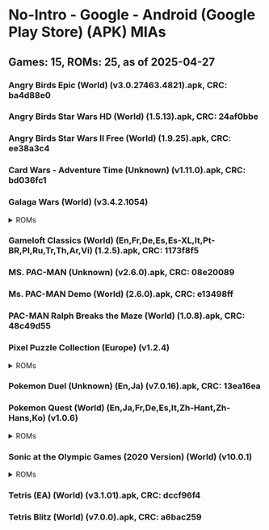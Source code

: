 # No-Intro - Google - Android (Google Play Store) (APK) MIAs
## Games: 15, ROMs: 25, as of 2025-04-27

### Angry Birds Epic (World) (v3.0.27463.4821).apk, CRC: ba4d88e0
### Angry Birds Star Wars HD (World) (1.5.13).apk, CRC: 24af0bbe
### Angry Birds Star Wars II Free (World) (1.9.25).apk, CRC: ee38a3c4
### Card Wars - Adventure Time (Unknown) (v1.11.0).apk, CRC: bd036fc1
### Galaga Wars (World) (v3.4.2.1054)
<details>
<summary>ROMs</summary>

- Galaga Wars (World) (v3.4.2.1054).apk, CRC: d9119d35
- split_config.arm64_v8a.apk, CRC: d3e040f2
</details>

### Gameloft Classics (World) (En,Fr,De,Es,Es-XL,It,Pt-BR,Pl,Ru,Tr,Th,Ar,Vi) (1.2.5).apk, CRC: 1173f8f5
### MS. PAC-MAN (Unknown) (v2.6.0).apk, CRC: 08e20089
### Ms. PAC-MAN Demo (World) (2.6.0).apk, CRC: e13498ff
### PAC-MAN Ralph Breaks the Maze (World) (1.0.8).apk, CRC: 48c49d55
### Pixel Puzzle Collection (Europe) (v1.2.4)
<details>
<summary>ROMs</summary>

- Pixel Puzzle Collection (Europe) (v1.2.4).apk, CRC: c8ffa163
- split_config.arm64_v8a.apk, CRC: 92e35671
</details>

### Pokemon Duel (Unknown) (En,Ja) (v7.0.16).apk, CRC: 13ea16ea
### Pokemon Quest (World) (En,Ja,Fr,De,Es,It,Zh-Hant,Zh-Hans,Ko) (v1.0.6)
<details>
<summary>ROMs</summary>

- Pokemon Quest (World) (En,Ja,Fr,De,Es,It,Zh-Hant,Zh-Hans,Ko) (v1.0.6).apk, CRC: bf31b6eb
- split_config.arm64_v8a.apk, CRC: 59b880a3
- split_fonts_dfp_gb_y5_sdf.apk, CRC: ecaa8466
- split_fonts_dfp_gb_y7_sdf.apk, CRC: cc4e5f72
- split_fonts_dfpt_r5_sdf.apk, CRC: de820a45
- split_fonts_dfpt_r7_sdf.apk, CRC: 1626b92f
- split_fonts_fot_seuratpro_db_sdf.apk, CRC: 6097389a
- split_fonts_fotk_yoongothic760_sdf.apk, CRC: 0d0bb311
</details>

### Sonic at the Olympic Games (2020 Version) (World) (v10.0.1)
<details>
<summary>ROMs</summary>

- main.3200.com.sega.tokyo.obb, CRC: 733011e7
- Sonic at the Olympic Games (2020 Version) (World) (v10.0.1).apk, CRC: 045a20c3
</details>

### Tetris (EA) (World) (v3.1.01).apk, CRC: dccf96f4
### Tetris Blitz (World) (v7.0.0).apk, CRC: a6bac259
